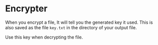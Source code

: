 # Encrypter

When you encrypt a file, It will tell you the generated key it used. This is also saved as the file `key.txt` in the directory of your output file.

Use this key when decrypting the file.
